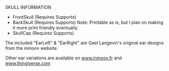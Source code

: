 SKULL INFORMATION

- FrontSkull (Requires Supports)
- BackSkull (Requires Supports)  Note: Printable as is, but I plan on making it more print friendly eventually. 
- SkullCap (Requires Supports)

The included "EarLeft" & "EarRight" are Gael Langevin's original ear designs from the inmoov website. 

Other ear variations are available on www.inmoov.fr and www.thingiverse.com
